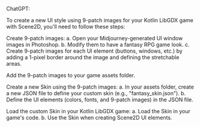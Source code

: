 ChatGPT:

To create a new UI style using 9-patch images for your Kotlin LibGDX game with Scene2D, you'll need to follow these steps:

Create 9-patch images: 
a. Open your Midjourney-generated UI window images in Photoshop. 
b. Modify them to have a fantasy RPG game look. 
c. Create 9-patch images for each UI element (buttons, windows, etc.) by adding a 1-pixel border around the image and defining the stretchable areas.

Add the 9-patch images to your game assets folder.

Create a new Skin using the 9-patch images: a. In your assets folder, create a new JSON file to define your custom skin (e.g., "fantasy_skin.json"). b. Define the UI elements (colors, fonts, and 9-patch images) in the JSON file.

Load the custom Skin in your Kotlin LibGDX game: 
a. Load the Skin in your game's code. 
b. Use the Skin when creating Scene2D UI elements.

